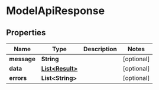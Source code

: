 
# ModelApiResponse

## Properties
Name | Type | Description | Notes
------------ | ------------- | ------------- | -------------
**message** | **String** |  |  [optional]
**data** | [**List&lt;Result&gt;**](Result.md) |  |  [optional]
**errors** | **List&lt;String&gt;** |  |  [optional]



